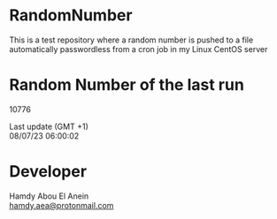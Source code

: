 # RandomNumber    
This is a test repository where a random number is pushed to a file automatically passwordless from a cron job in my Linux CentOS server    
# Random Number of the last run   
10776
      
Last update (GMT +1)    
08/07/23 06:00:02
# Developer    
Hamdy Abou El Anein   
hamdy.aea@protonmail.com
